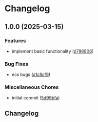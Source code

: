 # Changelog

## 1.0.0 (2025-03-15)


### Features

* implement basic functionality ([d786806](https://github.com/cgoIT/contao-robots-txt-bundle/commit/d7868062ccf1394e96841c808d40e84bd0eed31c))


### Bug Fixes

* ecs bugs ([a1c8cf9](https://github.com/cgoIT/contao-robots-txt-bundle/commit/a1c8cf9e5d3d69bb96fb8addcd0117f7e20c31b2))


### Miscellaneous Chores

* initial commit ([5d99bfa](https://github.com/cgoIT/contao-robots-txt-bundle/commit/5d99bfa2b2618f9a176147274ce3128d007b3bf0))

## Changelog
